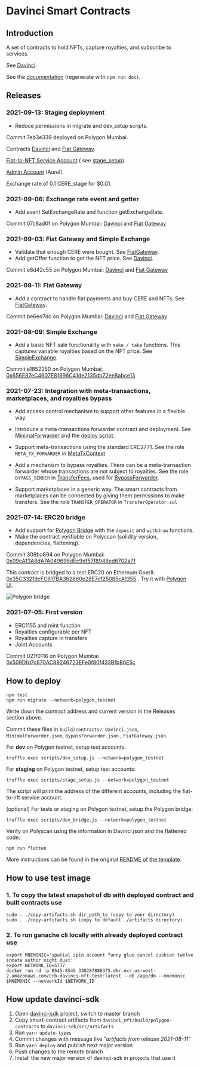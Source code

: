 # Davinci Smart Contracts

## Introduction

A set of contracts to hold NFTs, capture royalties, and subscribe to services.

See [Davinci](contracts/Davinci.sol).

See the [documentation](docs/Davinci.md) (regenerate with `npm run doc`).

## Releases

### 2021-09-13: Staging deployment

- Reduce permissions in migrate and dev_setup scripts.

Commit 7eb3e339 deployed on Polygon Mumbai.

Contracts [Davinci](https://mumbai.polygonscan.com/address/0xAD56017BAD84Fa4Eab489314C1e158C6adaca598) and
[Fiat Gateway](https://mumbai.polygonscan.com/address/0x7B7e644c49D6C1e7C4af63eFB8cAD382a7b397fB).

[Fiat-to-NFT Service Account](https://mumbai.polygonscan.com/address/0x50a2Cf81C5F8991780Ebc80222b835ecC4010956) (
see [stage_setup](scripts/stage_setup.js)).

[Admin Account](https://mumbai.polygonscan.com/address/0x51c5590504251A5993Ba6A46246f87Fa0eaE5897) (Aurel).

Exchange rate of 0.1 CERE_stage for $0.01.

### 2021-09-06: Exchange rate event and getter

- Add event SetExchangeRate and function getExchangeRate.

Commit 07c8ad0f on Polygon Mumbai:
[Davinci](https://mumbai.polygonscan.com/address/0xC7066eCAd7304Bed38E0b07aD8B9AD4dac92cb2B) and
[Fiat Gateway](https://mumbai.polygonscan.com/address/0xe4708fcCEA49b9305f48901bc2195664dC198097)

### 2021-09-03: Fiat Gateway and Simple Exchange

- Validate that enough CERE were bought. See [FiatGateway](docs/FiatGateway.md).
- Add getOffer function to get the NFT price. See [Davinci](contracts/Davinci.sol).

Commit e8d42c55 on Polygon Mumbai:
[Davinci](https://mumbai.polygonscan.com/address/0x411b7f7BB3B3137437A34fE2C7644d56c96EeA39) and
[Fiat Gateway](https://mumbai.polygonscan.com/address/0xBa51587d0a03dD07a4559823409843aFa49cdEd3)

### 2021-08-11: Fiat Gateway

- Add a contract to handle fiat payments and buy CERE and NFTs. See [FiatGateway](docs/FiatGateway.md).

Commit be6ed7dc on Polygon Mumbai:
[Davinci](https://mumbai.polygonscan.com/address/0x4F908981A3CFdd440f7a3d114b06b1695DA8373b) and
[Fiat Gateway](https://mumbai.polygonscan.com/address/0xf038C9F12884b4544497fE5857506D1B78E8aC41)

### 2021-08-09: Simple Exchange

- Add a basic NFT sale functionality with `make / take` functions. This captures variable royalties based on the NFT
  price. See [SimpleExchange](docs/davinciParts/SimpleExchange.md).

Commit e1852250 on Polygon
Mumbai: [0x656E87eC4607E81896C41de2135db72ee8abce13](https://mumbai.polygonscan.com/address/0x656E87eC4607E81896C41de2135db72ee8abce13)

### 2021-07-23: Integration with meta-transactions, marketplaces, and royalties bypass

- Add access control mechanism to support other features in a flexible way.

- Introduce a meta-transactions forwarder contract and deployment.
  See [MinimalForwarder](contracts/MinimalForwarder.sol)
  and the [deploy script](migrations/2_deploy_forwarder.js).

- Support meta-transactions using the standard ERC2771. See the role `META_TX_FORWARDER`
  in [MetaTxContext](contracts/davinciParts/MetaTxContext.sol)

- Add a mechanism to bypass royalties. There can be a meta-transaction forwarder whose transactions are not subject to
  royalties. See the role `BYPASS_SENDER` in [TransferFees](contracts/davinciParts/TransferFees.sol), used
  for [BypassForwarder](contracts/BypassForwarder.sol).

- Support marketplaces in a generic way. The smart contracts from marketplaces can be connected by giving them
  permissions to make transfers. See the role `TRANSFER_OPERATOR` in `TransferOperator.sol`

### 2021-07-14: ERC20 bridge

- Add support for
  [Polygon Bridge](https://docs.matic.network/docs/develop/ethereum-matic/pos/mapping-assets/#custom-child-token)
  with the `deposit` and `withdraw` functions.
- Make the contract verifiable on Polyscan (solidity version, dependencies, flattening).

Commit 309ba894 on Polygon Mumbai:
[0x09cA13A8dA7A049696dEc9df57f8948ed6702a71](https://mumbai.polygonscan.com/address/0x09cA13A8dA7A049696dEc9df57f8948ed6702a71)

This contract is bridged to a test ERC20 on Ethereum
Goerli: [0x35C33219cFC617BA362860e28E7cf25085cA1355](https://goerli.etherscan.io/address/0x35C33219cFC617BA362860e28E7cf25085cA1355)
. Try it with [Polygon UI](https://wallet.matic.today/bridge).

![Polygon bridge](https://user-images.githubusercontent.com/8718243/127128156-b1f9cfc1-e9cf-4a36-be4d-d4fe71f537be.png)

### 2021-07-05: First version

- ERC1155 and mint function
- Royalties configurable per NFT
- Royalties capture in transfers
- Joint Accounts

Commit 021f0116 on Polygon Mumbai
[0x509Dfd7c670AC89246723EFe0f80f433BfbB6E5c](https://mumbai.polygonscan.com/address/0x509Dfd7c670AC89246723EFe0f80f433BfbB6E5c)

## How to deploy

    npm test
    npm run migrate --network=polygon_testnet

Write down the contract address and current version in the Releases section above.

Commit these files in `build/contracts/`: `Davinci.json`, `MinimalForwarder.json`, `BypassForwarder.json`
, `FiatGateway.json`.

For **dev** on Polygon testnet, setup test accounts:

    truffle exec scripts/dev_setup.js --network=polygon_testnet

For **staging** on Polygon testnet, setup test accounts:

    truffle exec scripts/stage_setup.js --network=polygon_testnet

The script will print the address of the different accounts, including the fiat-to-nft service account.

(optional) For tests or staging on Polygon testnet, setup the Polygon bridge:

    truffle exec scripts/dev_bridge.js --network=polygon_testnet

Verify on Polyscan using the information in Davinci.json and the flattened code:

    npm run flatten

More instructions can be found in the original [README of the template](BUILD.md).

## How to use test image

### 1. To copy the latest snapshot of db with deployed contract and built contracts use

`sudo . ./copy-artifacts.sh dir_path_to (copy to your directory)`\
`sudo . ./copy-artifacts.sh (copy to default ./artifacts directory)`

### 2. To run ganache cli locally with already deployed contract use

`export MNEMONIC='spatial spin account funny glue cancel cushion twelve inmate author night dust'`\
`export NETWORK_ID=5777`\
`docker run -d -p 8545:8545 338287888375.dkr.ecr.us-west-2.amazonaws.com/crb-davinci-nft-test:latest --db /app/db --mnemonic $MNEMONIC --networkId $NETWORK_ID`

## How update davinci-sdk

1. Open [davinci-sdk](https://github.com/Cerebellum-Network/davinci-sdk) project, switch to master branch
2. Copy smart-contract artifacts from `davinci_nft/build/polygon-contracts` to `davinci-sdk/src/artifacts`
3. Run `yarn update-types`
4. Commit changes with message like *"artifacts from release 2021-08-11"*
5. Run `yarn deploy` and publish next major version
6. Push changes to the remote branch
7. Install the new major version of davinci-sdk in projects that use it

